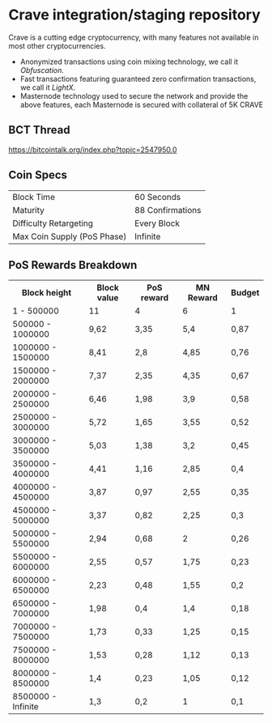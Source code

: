 Crave integration/staging repository
=====================================

Crave is a cutting edge cryptocurrency, with many features not available in most other cryptocurrencies.
- Anonymized transactions using coin mixing technology, we call it _Obfuscation_.
- Fast transactions featuring guaranteed zero confirmation transactions, we call it _LightX_.
- Masternode technology used to secure the network and provide the above features, each Masternode is secured
  with collateral of 5K CRAVE

## BCT Thread ##

https://bitcointalk.org/index.php?topic=2547950.0

## Coin Specs ##
<table>
<tr><td>Block Time</td><td>60 Seconds</td></tr>
<tr><td>Maturity</td><td>88 Confirmations</td></tr>
<tr><td>Difficulty Retargeting</td><td>Every Block</td></tr>
<tr><td>Max Coin Supply (PoS Phase)</td><td>Infinite</td></tr>
</table>

## PoS Rewards Breakdown ##

<table>
<th>Block height</th><th>Block value</th><th>PoS reward</th><th>MN Reward</th><th>Budget</th>
<tr><td>1 - 500000</td><td>11</td><td>4</td><td>6</td><td>1</td></tr>
<tr><td>500000 - 1000000</td><td>9,62</td><td>3,35</td><td>5,4</td><td>0,87</td></tr>
<tr><td>1000000 - 1500000</td><td>8,41</td><td>2,8</td><td>4,85</td><td>0,76</td></tr>
<tr><td>1500000 - 2000000</td><td>7,37</td><td>2,35</td><td>4,35</td><td>0,67</td></tr>
<tr><td>2000000 - 2500000</td><td>6,46</td><td>1,98</td><td>3,9</td><td>0,58</td></tr>
<tr><td>2500000 - 3000000</td><td>5,72</td><td>1,65</td><td>3,55</td><td>0,52</td></tr>
<tr><td>3000000 - 3500000</td><td>5,03</td><td>1,38</td><td>3,2</td><td>0,45</td></tr>
<tr><td>3500000 - 4000000</td><td>4,41</td><td>1,16</td><td>2,85</td><td>0,4</td></tr>
<tr><td>4000000 - 4500000</td><td>3,87</td><td>0,97</td><td>2,55</td><td>0,35</td></tr>
<tr><td>4500000 - 5000000</td><td>3,37</td><td>0,82</td><td>2,25</td><td>0,3</td></tr>
<tr><td>5000000 - 5500000</td><td>2,94</td><td>0,68</td><td>2</td><td>0,26</td></tr>
<tr><td>5500000 - 6000000</td><td>2,55</td><td>0,57</td><td>1,75</td><td>0,23</td></tr>
<tr><td>6000000 - 6500000</td><td>2,23</td><td>0,48</td><td>1,55</td><td>0,2</td></tr>
<tr><td>6500000 - 7000000</td><td>1,98</td><td>0,4</td><td>1,4</td><td>0,18</td></tr>
<tr><td>7000000 - 7500000</td><td>1,73</td><td>0,33</td><td>1,25</td><td>0,15</td></tr>
<tr><td>7500000 - 8000000</td><td>1,53</td><td>0,28</td><td>1,12</td><td>0,13</td></tr>
<tr><td>8000000 - 8500000</td><td>1,4</td><td>0,23</td><td>1,05</td><td>0,12</td></tr>
<tr><td>8500000 - Infinite</td><td>1,3</td><td>0,2</td><td>1</td><td>0,1</td></tr>
</table>
